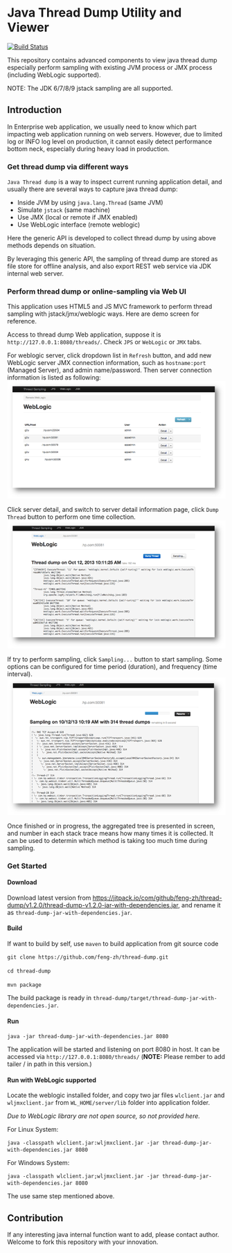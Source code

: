 # Java Thread Dump Utility and Viewer #

[![Build Status](https://travis-ci.org/feng-zh/thread-dump.svg)](https://travis-ci.org/feng-zh/thread-dump)

This repository contains advanced components to view java thread dump especially perform sampling with existing JVM process or JMX process (including WebLogic supported).

NOTE: The JDK 6/7/8/9 jstack sampling are all supported.

## Introduction ##

In Enterprise web application, we usually need to know which part impacting web application running on web servers. However, due to limited log or INFO log level on production, it cannot easily detect performance bottom neck, especially during heavy load in production.

### Get thread dump via different ways ###
`Java Thread dump` is a way to inspect current running application detail, and usually there are several ways to capture java thread dump:
- Inside JVM by using `java.lang.Thread` (same JVM)
- Simulate `jstack` (same machine)
- Use JMX (local or remote if JMX enabled)
- Use WebLogic interface (remote weblogic)

Here the generic API is developed to collect thread dump by using above methods depends on situation.

By leveraging this generic API, the sampling of thread dump are stored as file store for offline analysis, and also export REST web service via JDK internal web server.

### Perform thread dump or online-sampling via Web UI ###
This application uses HTML5 and JS MVC framework to perform thread sampling with jstack/jmx/weblogic ways. Here are demo screen for reference.

Access to thread dump Web application, suppose it is `http://127.0.0.1:8080/threads/`. Check `JPS` or `WebLogic` or `JMX` tabs.

For weblogic server, click dropdown list in `Refresh` button, and add new WebLogic server JMX connection information, such as `hostname:port` (Managed Server), and admin name/password. Then server connection information is listed as following:
  ![Add WebLogic Server](doc/img/weblogic.png)

Click server detail, and switch to server detail information page, click `Dump Thread` button to perform one time collection.
  ![Perform Thread Dump](doc/img/threaddump.png)

If try to perform sampling, click `Sampling...` button to start sampling. Some options can be configured for time period (duration), and frequency (time interval).
  ![Perform Sampling](doc/img/sampling.png)

Once finished or in progress, the aggregated tree is presented in screen, and number in each stack trace means how many times it is collected. It can be used to determin which method is taking too much time during sampling. 

### Get Started ###

#### Download ####

Download latest version from <https://jitpack.io/com/github/feng-zh/thread-dump/v1.2.0/thread-dump-v1.2.0-jar-with-dependencies.jar>, 
and rename it as `thread-dump-jar-with-dependencies.jar`.

#### Build ####

If want to build by self, use `maven` to build application from git source code

```shell
git clone https://github.com/feng-zh/thread-dump.git

cd thread-dump

mvn package
```
The build package is ready in `thread-dump/target/thread-dump-jar-with-dependencies.jar`.

#### Run ####

```shell
java -jar thread-dump-jar-with-dependencies.jar 8080
```

The application will be started and listening on port 8080 in host. It can be accessed via `http://127.0.0.1:8080/threads/` (**NOTE:** Please rember to add tailer / in path in this version.)

####  Run with WebLogic supported ####

Locate the weblogic installed folder, and copy two jar files `wlclient.jar` and `wljmxclient.jar` from `WL_HOME/server/lib` folder into application folder. 

*Due to WebLogic library are not open source, so not provided here.*

For Linux System:

```shell
java -classpath wlclient.jar:wljmxclient.jar -jar thread-dump-jar-with-dependencies.jar 8080
```

For Windows System:

```shell
java -classpath wlclient.jar;wljmxclient.jar -jar thread-dump-jar-with-dependencies.jar 8080
``` 

The use same step mentioned above.

## Contribution ##
If any interesting java internal function want to add, please contact author. Welcome to fork this repository with your innovation.

